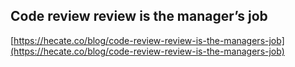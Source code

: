 ## Code review review is the manager’s job
  
  [https://hecate.co/blog/code-review-review-is-the-managers-job](https://hecate.co/blog/code-review-review-is-the-managers-job)